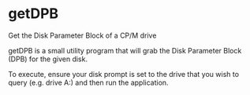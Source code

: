 # getDPB
Get the Disk Parameter Block of a CP/M drive

getDPB is a small utility program that will grab the Disk Parameter Block (DPB) for the given disk.

To execute, ensure your disk prompt is set to the drive that you wish to query (e.g. drive A:) and then run the application.
